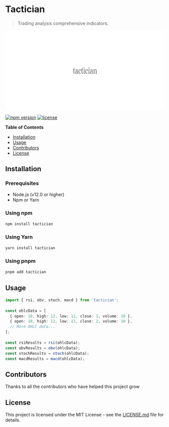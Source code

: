 # Tactician

> Trading analysis comprehensive indicators.

<div align="center">
  <img width="750" height="250" src="/static/logo-tactician.jpeg" alt="Tactician Logo">
</div>

[![npm version](https://badge.fury.io/js/tactician.svg)](https://badge.fury.io/js/tactician)
[![license](https://img.shields.io/github/license/mashape/apistatus.svg)](https://github.com/bartdominiak/tactician/blob/master/LICENSE.md)

**Table of Contents**
- [Installation](#installation)
- [Usage](#usage)
- [Contributors](#contributors)
- [License](#license)

## Installation

### Prerequisites
- Node.js (v12.0 or higher)
- Npm or Yarn

### Using npm
```bash
npm install tactician
```

### Using Yarn
```bash
yarn install tactician
```

### Using pnpm
```bash
pnpm add tactician
```

## Usage
```typescript
import { rsi, obv, stoch, macd } from 'tactician';

const ohlcData = [
  { open: 10, high: 12, low: 11, close: 1, volume: 10 },
  { open: 10, high: 12, low: 11, close: 2, volume: 10 },
  // More OHLC data...
];

const rsiResults = rsi(ohlcData);
const obvResults = obv(ohlcData);
const stochResults = stoch(ohlcData);
const macdResults = macd(ohlcData);
```

## Contributors
Thanks to all the contributors who have helped this project grow

## License
This project is licensed under the MIT License - see the [LICENSE.md](LICENSE.md) file for details.
